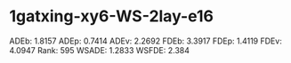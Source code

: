 # 1gatxing-xy6-WS-2lay-e16

ADEb: 1.8157
ADEp: 0.7414
ADEv: 2.2692
FDEb: 3.3917
FDEp: 1.4119
FDEv: 4.0947
Rank: 595
WSADE: 1.2833
WSFDE: 2.384